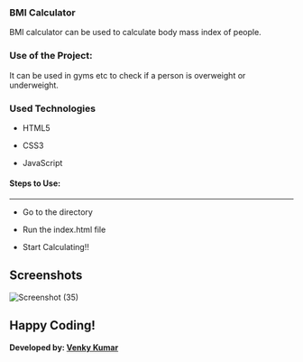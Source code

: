 ### BMI Calculator
BMI calculator can be used to calculate body mass index of people.

### Use of the Project:
 It can be used in gyms etc to check if a person is overweight or underweight.

### Used Technologies

  * HTML5

  * CSS3

  * JavaScript


#### Steps to Use:

---
- Go to the directory

- Run the index.html file

- Start Calculating!!

## Screenshots 
![Screenshot (35)](https://user-images.githubusercontent.com/69195262/125057793-3d825f00-e0c7-11eb-8a87-a80ecf6603e1.png)

## Happy Coding!

<strong>Developed by: <a href="https://github.com/BoddepallyVenkatesh06">Venky Kumar</a>